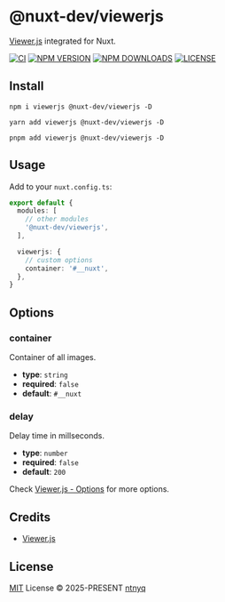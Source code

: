 # @nuxt-dev/viewerjs

[Viewer.js](https://github.com/fengyuanchen/viewerjs) integrated for Nuxt.

[![CI](https://github.com/ntnyq/nuxt-module-viewerjs/workflows/CI/badge.svg)](https://github.com/ntnyq/nuxt-module-viewerjs/actions)
[![NPM VERSION](https://img.shields.io/npm/v/@nuxt-dev/viewerjs/latest.svg)](https://www.npmjs.com/package/@nuxt-dev/viewerjs/v/latest)
[![NPM DOWNLOADS](https://img.shields.io/npm/dy/@nuxt-dev/viewerjs)](https://www.npmjs.com/package/@nuxt-dev/viewerjs)
[![LICENSE](https://img.shields.io/github/license/ntnyq/nuxt-module-viewerjs.svg)](https://github.com/ntnyq/nuxt-module-viewerjs/blob/main/LICENSE)

## Install

```shell
npm i viewerjs @nuxt-dev/viewerjs -D
```

```shell
yarn add viewerjs @nuxt-dev/viewerjs -D
```

```shell
pnpm add viewerjs @nuxt-dev/viewerjs -D
```

## Usage

Add to your `nuxt.config.ts`:

```ts
export default {
  modules: [
    // other modules
    '@nuxt-dev/viewerjs',
  ],

  viewerjs: {
    // custom options
    container: '#__nuxt',
  },
}
```

## Options

### container

Container of all images.

- **type**: `string`
- **required**: `false`
- **default**: `#__nuxt`

### delay

Delay time in millseconds.

- **type**: `number`
- **required**: `false`
- **default**: `200`

Check [Viewer.js - Options](https://github.com/fengyuanchen/viewerjs#options) for more options.

## Credits

- [Viewer.js](https://github.com/fengyuanchen/viewerjs)

## License

[MIT](./LICENSE) License © 2025-PRESENT [ntnyq](https://github.com/ntnyq)
